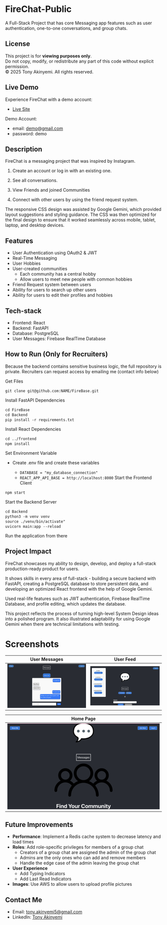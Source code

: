 # FireChat-Public
A Full-Stack Project that has core Messaging app features such as user authentication, one-to-one conversations, and group chats.
## License
This project is for **viewing purposes only**.  
Do not copy, modify, or redistribute any part of this code without explicit permission.  
© 2025 Tony Akinyemi. All rights reserved.

## Live Demo
Experience FireChat with a demo account:

- [Live Site](https://messaging-demo-umber.vercel.app/)

Demo Account:
- email: demo@gmail.com
- password: demo


## Description
FireChat is a messaging project that was inspired by Instagram.

1. Create an account or log in with an existing one.

2. See all conversations.

3. View Friends and joined Communities 

4. Connect with other users by using the friend request system.

The responsive CSS design was assisted by Google Gemini, which provided layout suggestions and styling guidance. The CSS was then optimized for the final design to ensure that it worked seamlessly across mobile, tablet, laptop, and desktop devices.

## Features
- User Authentication using OAuth2 & JWT
- Real-Time Messaging
- User Hobbies
- User-created communities
  - Each community has a central hobby
  - Allow users to meet new people with common hobbies
- Friend Request system between users
- Ability for users to search up other users
- Ability for users to edit their profiles and hobbies
  
## Tech-stack
- Frontend: React
- Backend: FastAPI
- Database: PostgreSQL
- User Messages: Firebase RealTime Database


## How to Run (Only for Recruiters)

Because the backend contains sensitive business logic, the full repository is private. Recruiters can request access by emailing me (contact info below)

Get Files
```Terminal
git clone git@github.com:NAME/FireBase.git
```
Install FastAPI Dependencies
```Terminal
cd FireBase
cd Backend
pip install -r requirements.txt
```
Install React Dependencies
```Terminal
cd ../frontend
npm install
```
Set Environment Variable
- Create .env file and create these variables
  
  - `DATABASE = "my_database_connection"`
  - `REACT_APP_API_BASE = http://localhost:8000`
Start the Frontend Client
```Terminal
npm start
```
Start the Backend Server
```Terminal
cd Backend
python3 -m venv venv
source ./venv/bin/activate"
uvicorn main:app --reload
```
Run the application from there

## Project Impact
FireChat showcases my ability to design, develop, and deploy a full-stack production-ready product for users.

It shows skills in every area of full-stack - building a secure backend with FastAPI, creating a PostgreSQL database to store persistent data, and developing an optimized React frontend with the help of Google Gemini.

Used real-life features such as JWT authentication, Firebase RealTime Database, and profile editing, which updates the database.

This project reflects the process of turning high-level System Design ideas into a polished program. It also illustrated adaptability for using Google Gemini when there are technical limitations with testing.

# Screenshots
| User Messages | User Feed |
|--------------|-----------|
| ![User-Profile Page](assets/Screen-Shot-messages-page.png) | ![User-Feed Page](assets/Screen-Shot-User-Feed.png) |

| Home Page |
|-----------|
| ![Home Page](assets/Screen-Shot-Home-page.png) |


## Future Improvements
- **Performance**: Implement a Redis cache system to decrease latency and load times
- **Roles**: Add role-specific privileges for members of a group chat 
  - Creators of a group chat are assigned the admin of the group chat
  - Admins are the only ones who can add and remove members
  - Handle the edge case of the admin leaving the group chat
- **User Experience**
  - Add Typing Indicators
  - Add Last Read Indicators
- **Images**: Use AWS to allow users to upload profile pictures


## Contact Me
- Email: tony.akinyemi5@gmail.com
- LinkedIn: [Tony Akinyemi](https://www.linkedin.com/in/tony-akinyemi/)

